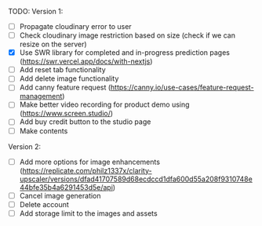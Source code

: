 TODO: 
Version 1:
- [ ] Propagate cloudinary error to user
- [ ] Check cloudinary image restriction based on size (check if we can resize on the server)
- [x] Use SWR library for completed and in-progress prediction pages (https://swr.vercel.app/docs/with-nextjs)
- [ ] Add reset tab functionality
- [ ] Add delete image functionality
- [ ] Add canny feature request (https://canny.io/use-cases/feature-request-management)
- [ ] Make better video recording for product demo using (https://www.screen.studio/)
- [ ] Add buy credit button to the studio page
- [ ] Make contents 

Version 2:
- [ ] Add more options for image enhancements (https://replicate.com/philz1337x/clarity-upscaler/versions/dfad41707589d68ecdccd1dfa600d55a208f9310748e44bfe35b4a6291453d5e/api)
- [ ] Cancel image generation
- [ ] Delete account
- [ ] Add storage limit to the images and assets 
